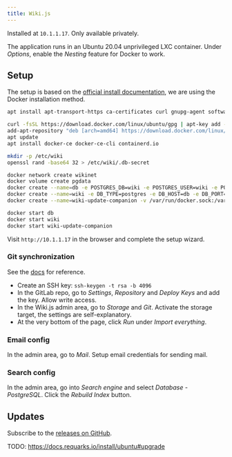 ```yaml
---
title: Wiki.js
---
```


Installed at `10.1.1.17`. Only available privately.

The application runs in an Ubuntu 20.04 unprivileged LXC container. Under *Options*, enable the *Nesting* feature for Docker to work.

## Setup

The setup is based on the [official install documentation](https://web.archive.org/web/20201219202010/https://docs.requarks.io/install/ubuntu), we are using the Docker installation method.

```sh
apt install apt-transport-https ca-certificates curl gnupg-agent software-properties-common openssl

curl -fsSL https://download.docker.com/linux/ubuntu/gpg | apt-key add -
add-apt-repository "deb [arch=amd64] https://download.docker.com/linux/ubuntu $(lsb_release -cs) stable"
apt update
apt install docker-ce docker-ce-cli containerd.io

mkdir -p /etc/wiki
openssl rand -base64 32 > /etc/wiki/.db-secret

docker network create wikinet
docker volume create pgdata
docker create --name=db -e POSTGRES_DB=wiki -e POSTGRES_USER=wiki -e POSTGRES_PASSWORD_FILE=/etc/wiki/.db-secret -v /etc/wiki/.db-secret:/etc/wiki/.db-secret:ro -v pgdata:/var/lib/postgresql/data --restart=unless-stopped -h db --network=wikinet postgres:11
docker create --name=wiki -e DB_TYPE=postgres -e DB_HOST=db -e DB_PORT=5432 -e DB_PASS_FILE=/etc/wiki/.db-secret -v /etc/wiki/.db-secret:/etc/wiki/.db-secret:ro -e DB_USER=wiki -e DB_NAME=wiki -e UPGRADE_COMPANION=1 --restart=unless-stopped -h wiki --network=wikinet -p 80:3000 -p 443:3443 requarks/wiki:2
docker create --name=wiki-update-companion -v /var/run/docker.sock:/var/run/docker.sock:ro --restart=unless-stopped -h wiki-update-companion --network=wikinet requarks/wiki-update-companion:latest

docker start db
docker start wiki
docker start wiki-update-companion
```

Visit `http://10.1.1.17` in the browser and complete the setup wizard.

### Git synchronization

See the [docs](https://web.archive.org/web/20201219212637/https://docs.requarks.io/en/storage/git) for reference.

* Create an SSH key: `ssh-keygen -t rsa -b 4096`
* In the GitLab repo, go to *Settings*, *Repository* and *Deploy Keys* and add the key. Allow write access.
* In the Wiki.js admin area, go to *Storage* and *Git*. Activate the storage target, the settings are self-explanatory.
* At the very bottom of the page, click *Run* under *Import everything*.

### Email config

In the admin area, go to *Mail*. Setup email credentials for sending mail.

### Search config

In the admin area, go into *Search engine* and select *Database - PostgreSQL*. Click the *Rebuild Index* button.

## Updates

Subscribe to the [releases on GitHub](https://github.com/Requarks/wiki/releases).

TODO: https://docs.requarks.io/install/ubuntu#upgrade
